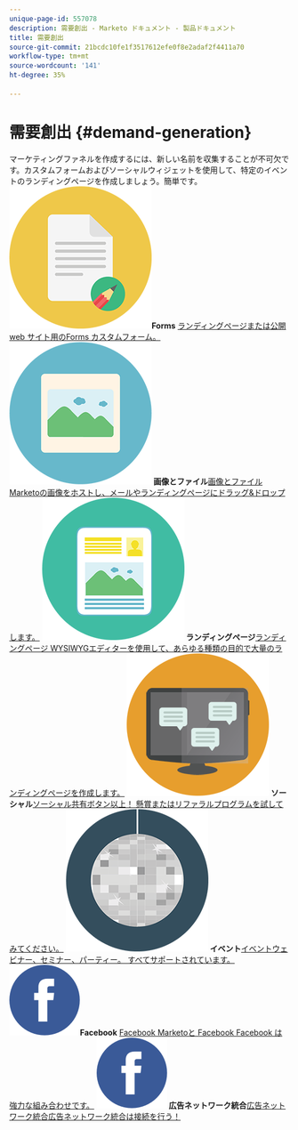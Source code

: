 ```yaml
---
unique-page-id: 557078
description: 需要創出 - Marketo ドキュメント - 製品ドキュメント
title: 需要創出
source-git-commit: 21bcdc10fe1f3517612efe0f8e2adaf2f4411a70
workflow-type: tm+mt
source-wordcount: '141'
ht-degree: 35%

---
```



# 需要創出 {#demand-generation}

マーケティングファネルを作成するには、新しい名前を収集することが不可欠です。カスタムフォームおよびソーシャルウィジェットを使用して、特定のイベントのランディングページを作成しましょう。簡単です。
**![Forms](assets/documents-bookmarks-16.png)Forms** [ ランディングページまたは公開 web サイト用のForms カスタムフォーム。](https://docs.marketo.com/display/DOCS/Forms)     **![画像とファイル ](assets/graphic-design-tools-06.png) 画像とファイル**&#x200B;[ 画像とファイル Marketoの画像をホストし、メールやランディングページにドラッグ&amp;ドロップします。](https://docs.marketo.com/display/DOCS/Images+and+Files)     **![ランディングページ ](assets/office-artboard-80.png) ランディングページ**&#x200B;[ ランディングページ WYSIWYGエディターを使用して、あらゆる種類の目的で大量のランディングページを作成します。](https://docs.marketo.com/pages/viewpage.action?pageId=2359689)     **![ソーシャル ](assets/chat-messages-18.png) ソーシャル**&#x200B;[ ソーシャル共有ボタン以上！ 懸賞またはリファラルプログラムを試してみてください。](https://docs.marketo.com/display/DOCS/Social)     **![イベント ](assets/party-10.png) イベント**&#x200B;[ イベントウェビナー、セミナー、パーティー。 すべてサポートされています。](https://docs.marketo.com/pages/viewpage.action?pageId=2949755)     **![Facebook](assets/facebook-icon.png)Facebook** [Facebook Marketoと Facebook Facebook は強力な組み合わせです。](https://docs.marketo.com/display/DOCS/Facebook)     **![広告ネットワーク統合 ](assets/facebook-icon.png) 広告ネットワーク統合**&#x200B;[ 広告ネットワーク統合広告ネットワーク統合は接続を行う！](https://docs.marketo.com/display/DOCS/Ad+Network+Integrations)
